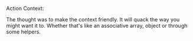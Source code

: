 Action Context:

The thought was to make the context friendly. It will quack the way you might want it to.
Whether that's like an associative array, object or through some helpers.
